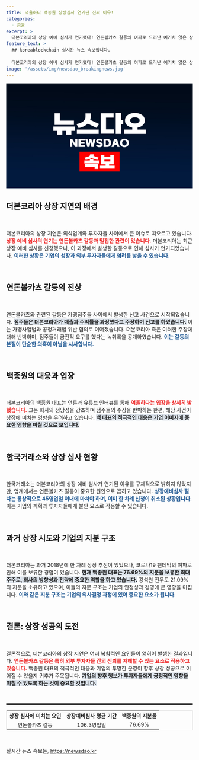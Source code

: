 ```yaml
---
title: 억울하다 백종원 상장심사 연기된 진짜 이유!
categories:
  - 금융
excerpt: >
  더본코리아의 상장 예비 심사가 연기됐다! 연돈볼카츠 갈등의 여파로 드러난 예기치 않은 상황. 과연 백종원 대표는 이 위기를 어떻게 돌파할까? 클릭해 정세의 이면을 확인해보세요!
feature_text: >
  ## koreablockchain 실시간 뉴스 속보입니다.

  더본코리아의 상장 예비 심사가 연기됐다! 연돈볼카츠 갈등의 여파로 드러난 예기치 않은 상황. 과연 백종원 대표는 이 위기를 어떻게 돌파할까? 클릭해 정세의 이면을 확인해보세요!
image: '/assets/img/newsdao_breakingnews.jpg'
---
```


<p><img src="/assets/img/newsdao_breakingnews.jpg" alt="koreablockchain 속보" /></p>

<h2 data-ke-size="size26">더본코리아 상장 지연의 배경</h2>

<p data-ke-size="size16">&nbsp;</p>

<p>더본코리아의 상장 지연은 외식업계와 투자자들 사이에서 큰 이슈로 떠오르고 있습니다. <b><span style="color: #ee2323;">상장 예비 심사의 연기는 연돈볼카츠 갈등과 밀접한 관련이 있습니다.</span></b> 더본코리아는 최근 상장 예비 심사를 신청했으나, 이 과정에서 발생한 갈등으로 인해 심사가 연기되었습니다. <b><span style="color: #1a5490;">이러한 상황은 기업의 성장과 외부 투자자들에게 염려를 낳을 수 있습니다.</span></b> </p>

<p data-ke-size="size16">&nbsp;</p>

<h2 data-ke-size="size26">연돈볼카츠 갈등의 진상</h2>

<p data-ke-size="size16">&nbsp;</p>

<p>연돈볼카츠와 관련된 갈등은 가맹점주들 사이에서 발생한 신고 사건으로 시작되었습니다. <b><span style="background-color: #21538527;">점주들은 더본코리아가 매출과 수익률을 과장했다고 주장하며 신고를 하였습니다.</span></b> 이는 가맹사업법과 공정거래법 위반 혐의로 이어졌습니다. 더본코리아 측은 이러한 주장에 대해 반박하며, 점주들이 금전적 요구를 했다는 녹취록을 공개하였습니다. <b><span style="color: #1a5490;">이는 갈등의 본질이 단순한 의혹이 아님을 시사합니다.</span></b></p>

<p data-ke-size="size16">&nbsp;</p>

<h2 data-ke-size="size26">백종원의 대응과 입장</h2>

<p data-ke-size="size16">&nbsp;</p>

<p>더본코리아의 백종원 대표는 언론과 유튜브 인터뷰를 통해 <b><span style="color: #ee2323;">억울하다는 입장을 상세히 밝혔습니다.</span></b> 그는 회사의 정당성을 강조하며 점주들의 주장을 반박하는 한편, 해당 사건이 상장에 미치는 영향을 우려하고 있습니다. <b><span style="background-color: #21538527;">백 대표의 적극적인 대응은 기업 이미지에 중요한 영향을 미칠 것으로 보입니다.</span></b></p>

<p data-ke-size="size16">&nbsp;</p>

<h2 data-ke-size="size26">한국거래소와 상장 심사 현황</h2>

<p data-ke-size="size16">&nbsp;</p>

<p>한국거래소는 더본코리아의 상장 예비 심사가 연기된 이유를 구체적으로 밝히지 않았지만, 업계에서는 연돈볼카츠 갈등이 중요한 원인으로 꼽히고 있습니다. <b><span style="color: #1a5490;">상장예비심사 절차는 통상적으로 45영업일 이내에 마쳐야 하며, 이미 한 차례 신청이 취소된 상황입니다.</span></b> 이는 기업의 계획과 투자자들에게 불안 요소로 작용할 수 있습니다. </p>

<p data-ke-size="size16">&nbsp;</p>

<h2 data-ke-size="size26">과거 상장 시도와 기업의 지분 구조</h2>

<p data-ke-size="size16">&nbsp;</p>

<p>더본코리아는 과거 2018년에 한 차례 상장 추진이 있었으나, 코로나19 팬데믹의 여파로 인해 이를 보류한 경험이 있습니다. <b><span style="background-color: #21538527;">현재 백종원 대표는 76.69%의 지분을 보유한 최대 주주로, 회사의 방향성과 전략에 중요한 역할을 하고 있습니다.</span></b> 강석원 전무도 21.09%의 지분을 소유하고 있으며, 이들의 지분 구조는 기업의 안정성과 경영에 큰 영향을 미칩니다. <b><span style="color: #1a5490;">이와 같은 지분 구조는 기업의 의사결정 과정에 있어 중요한 요소가 됩니다.</span></b></p>

<p data-ke-size="size16">&nbsp;</p>

<h2 data-ke-size="size26">결론: 상장 성공의 도전</h2>

<p data-ke-size="size16">&nbsp;</p>

<p>결론적으로, 더본코리아의 상장 지연은 여러 복합적인 요인들이 얽히어 발생한 결과입니다. <b><span style="color: #ee2323;">연돈볼카츠 갈등은 특히 외부 투자자들 간의 신뢰를 저해할 수 있는 요소로 작용하고 있습니다.</span></b> 백종원 대표의 적극적인 대응과 기업의 투명한 운영이 향후 상장 성공으로 이어질 수 있을지 귀추가 주목됩니다. <b><span style="background-color: #21538527;">기업의 향후 행보가 투자자들에게 긍정적인 영향을 미칠 수 있도록 하는 것이 중요할 것입니다.</span></b></p>

<p data-ke-size="size16">&nbsp;</p>

<hr style="height:5px; border:none; color:#333; background-color:#333;">

<table style="width: 100%; border: 1px solid #ddd; border-collapse: collapse;">
<tbody>
<tr>
<td style="text-align: center; height: 17px;"><b>상장 심사에 미치는 요인</b></td>
<td style="text-align: center; height: 17px;"><b>상장예비심사 평균 기간</b></td>
<td style="text-align: center; height: 17px;"><b>백종원의 지분율</b></td>
</tr>
<tr>
<td style="text-align: center; height: 17px;">연돈볼카츠 갈등</td>
<td style="text-align: center; height: 17px;">106.3영업일</td>
<td style="text-align: center; height: 17px;">76.69%</td>
</tr>
</tbody>
</table>

<p data-ke-size="size16">&nbsp;</p>
실시간 뉴스 속보는, <a href="https://newsdao.kr" rel="dofollow">https://newsdao.kr</a>


